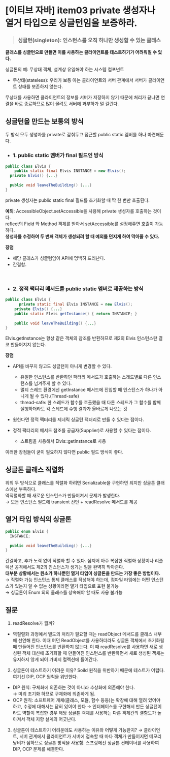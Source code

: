 # [이티브 자바] item03 private 생성자나 열거 타입으로 싱글턴임을 보증하라.

> ### 싱글턴(singleton): 인스턴스를 오직 하나만 생성할 수 있는 클래스

**클래스를 싱글턴으로 만들면 이를 사용하는 클라이언트를 테스트하기가 어려워질 수 있다.**

싱글톤의 예: 무상태 객체, 설계상 유일해야 하는 시스템 컴포넌트
- 무상태(stateless): 우리가 보통 아는 클라이언트와 서버 관계에서 서버가 클라이언트 상태를 보존하지 않는다.

무상태를 사용하면 클라이언트의 정보를 서버가 저장하지 않기 때문에 처리가 끝나면 연결을 바로 종료하므로 많이 몰려도 서버에 과부하가 덜 걸린다.

## 싱글턴을 만드는 보통의 방식

두 방식 모두 생성자를 private로 감춰두고 접근할 public static 멤버를 하나 마련해둔다.

- ### 1. public static 멤버가 final 필드인 방식

```java
public class Elvis {
	public static final Elvis INSTANCE = new Elvis();
  private Elvis() {...}
    
  public void leaveTheBuilding() {...}
}

```
private 생성자는 public static final 필드를 초기화할 때 딱 한 번만 호출된다.<br>

**예외**: AccessibleObject.setAccessible을 사용해 private 생성자를 호출하는 것이다.<br>
reflect의 Field 와 Method 객체를 받아서 setAccessible를 설정해주면 호출이 가능하다.<br>
**생성자를 수정하여 두 번째 객체가 생성되려 할 때 예외를 던지게 하여 막아줄 수 있다.**

**장점** 
- 해당 클래스가 싱글텀임이 API에 명백히 드러난다.
- 간결함.
    
<br>

    
- ### 2. 정적 팩터리 메서드를 public static 멤버로 제공하는 방식

>
```java
public class Elvis {
	  private static final Elvis INSTANCE = new Elvis();
    private Elvis() {...}
    public static Elvis getInstance() { return INSTANCE; }
    
    public void leaveTheBuilding() {...}
}

```

Elvis.getInstance는 항상 같은 객체의 참조를 반환하므로 제2의 Elvis 인스턴스란 결코 만들어지지 않는다.

**장점**
- API를 바꾸지 않고도 싱글턴이 아니게 변경할 수 있다.
  - 유일한 인스턴스를 반환하던 팩터리 메서드가 호출하는 스레드별로 다른 인스턴스를 넘겨주게 할 수 있다.
  - 멀티 스레드 환경에선 getInstance 메서드에 진입할 때 인스턴스가 하나가 아니게 될 수 있다.(Thread-safe)
  - thread-safe: 한 스레드가 함수를 호출했을 때 다른 스레드가 그 함수를 함께 실행하더라도 각 스레드에 수행 결과가 올바르게 나오는 것

- 원한다면 정적 팩터리를 제네릭 싱글턴 팩터리로 만들 수 있다는 점이다.
- 정적 팩터리의 메서드 참조를 공급자(Supplier)로 사용할 수 있다는 점이다.
  - 스트림을 사용해서 Elvis::getInstance로 사용

이러한 장점들이 굳이 필요하지 않다면 public 필드 방식이 좋다.


## 싱글톤 클래스 직렬화
위의 두 방식으로 클래스를 직렬화 하려면 Serializable을 구현하면 되지만 싱글톤 클래스에선 부족하다.<br>
역직렬화할 때 새로운 인스턴스가 만들어져서 문제가 발생한다.<br>
&rarr; 모든 인스턴스 필드에 transient 선언 + readResolve 메서드를 제공


## 열거 타입 방식의 싱글톤
```java
public enum Elvis {
  INSTANCE;
  
  public void leaveTheBuilding() {...}
}

```

간결하고, 추가 노력 없이 직렬화 할 수 있다. 심지어 아주 복잡한 직렬화 상황이나 리플렉션 공격에서도 제2의 인스턴스가 생기는 일을 완벽히 막아준다.<br>
**대부분 상황에서는 원소가 하나뿐인 열거 타입이 싱글톤을 만드는 가장 좋은 방법이다.**<br>
&rarr; 직렬화 가능 인스턴스 통제 클래스를 작성해야 하는데, 컴파일 타임에는 어떤 인스턴스가 있는지 알 수 없는 상황이라면 열거 타입으로 표현 불가능<br>
&rarr; 싱글톤이 Enum 외의 클래스를 상속해야 할 때도 사용 불가능



## 질문
1. readResolve가 뭘까?
- 역질렬화 과정에서 별도의 처리가 필요할 때는 readObject 메서드를 클래스 내부에 선언해 한다. 이때 어던 ReadObject를 사용하더라도 싱글톤 객체에서 초기화될 때 만들어진 인스턴스를 반환하지 않는다.
이 때 readResolve를 사용하면 새로 생성된 객체 대신에 초기화할 때 만들어진 인스턴스를 반환하면서 새로 생성된 객체는 유지하지 않게 되어 가비지 컬렉션에 들어간다.
2. 싱글톤이 테스트하기 어려운 이유?
Soild 원칙을 위반하기 때문에 테스트가 어렵다.
여기선 DIP, OCP 원칙을 위반한다.
- DIP 원칙: 구체화에 의존하는 것이 아니라 추상화에 의존해야 한다.<br>
&rarr; 미리 초기화 하므로 구체화에 의존하게 됨.
- OCP 원칙: 소프트웨어 개체(클래스, 모듈, 함수 등등)는 확장에 대해 열려 있어야 하고, 수정에 대해서는 닫혀 있어야 한다
&rarr; 인터페이스를 구현해서 만든 싱글턴이라도 역할이 복잡한 경우 해당 싱글톤 객체를 사용하는 다른 객체간의 결함도가 높아져서 객체 지향 설계의 어긋난다.  
3. 싱글톤이 테스트하기 어려운데도 사용하는 이유와 어떻게 가능한지?
&rarr; 클라이언트, 서버 관계에서 클라이언트가 서버에 접속할 때 마다 객체가 만들어지면 메모리 낭비가 심하므로 싱글톤 방식을 사용함.
스프링에선 싱글톤 컨테이너를 사용하여 DIP, OCP 문제를 해결한다.

